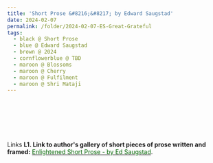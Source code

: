 ```yaml
---
title: 'Short Prose &#8216;&#8217; by Edward Saugstad'
date: 2024-02-07
permalink: /folder/2024-02-07-ES-Great-Grateful
tags:
  - black @ Short Prose
  - blue @ Edward Saugstad
  - brown @ 2024
  - cornflowerblue @ TBD
  - maroon @ Blossoms
  - maroon @ Cherry
  - maroon @ Fulfilment
  - maroon @ Shri Mataji  
---
```


<br>

<p style="text-align:center;">
<br>
</p>

<br>

<div style="text-align: center"><img src="" /></div>

<br>

<wave-list>
<list-title color="DarkSeaGreen" width="25">Links</list-title>
  <list-item color="BlanchedAlmond"  width="285"><b> L1. Link to author's gallery of short pieces of prose written and framed:</b> <a href="https://imageevent.com/sahaja/art/enlightenedshortproseframedbyeds"><font color="DarkGreen">Enlightened Short Prose - by Ed Saugstad</font></a>. </list-item>
</wave-list>